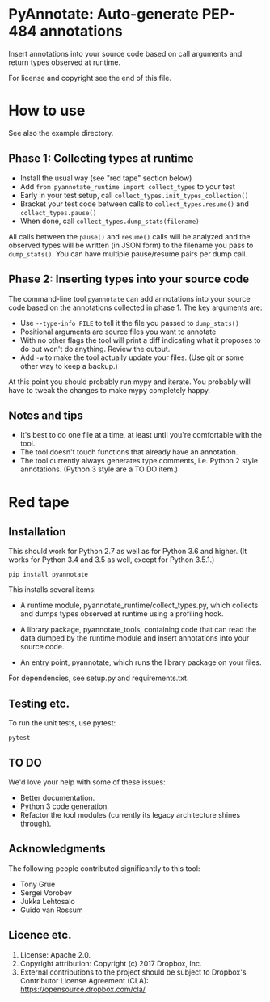 PyAnnotate: Auto-generate PEP-484 annotations
=============================================

Insert annotations into your source code based on call arguments and
return types observed at runtime.

For license and copyright see the end of this file.

How to use
==========

See also the example directory.

Phase 1: Collecting types at runtime
------------------------------------

- Install the usual way (see "red tape" section below)
- Add `from pyannotate_runtime import collect_types` to your test
- Early in your test setup, call `collect_types.init_types_collection()`
- Bracket your test code between calls to `collect_types.resume()` and
  `collect_types.pause()`
- When done, call `collect_types.dump_stats(filename)`

All calls between the `pause()` and `resume()` calls will be analyzed
and the observed types will be written (in JSON form) to the filename
you pass to `dump_stats()`.  You can have multiple pause/resume pairs
per dump call.

Phase 2: Inserting types into your source code
----------------------------------------------

The command-line tool `pyannotate` can add annotations into your
source code based on the annotations collected in phase 1.  The key
arguments are:

- Use `--type-info FILE` to tell it the file you passed to `dump_stats()`
- Positional arguments are source files you want to annotate
- With no other flags the tool will print a diff indicating what it
  proposes to do but won't do anything.  Review the output.
- Add `-w` to make the tool actually update your files.
  (Use git or some other way to keep a backup.)

At this point you should probably run mypy and iterate.  You probably
will have to tweak the changes to make mypy completely happy.

Notes and tips
--------------

- It's best to do one file at a time, at least until you're
  comfortable with the tool.
- The tool doesn't touch functions that already have an annotation.
- The tool currently always generates type comments, i.e. Python 2
  style annotations.  (Python 3 style are a TO DO item.)

Red tape
========

Installation
------------

This should work for Python 2.7 as well as for Python 3.6 and higher.
(It works for Python 3.4 and 3.5 as well, except for Python 3.5.1.)

```
pip install pyannotate
```

This installs several items:

- A runtime module, pyannotate_runtime/collect_types.py, which collects
  and dumps types observed at runtime using a profiling hook.

- A library package, pyannotate_tools, containing code that can read the
  data dumped by the runtime module and insert annotations into your
  source code.

- An entry point, pyannotate, which runs the library package on your files.

For dependencies, see setup.py and requirements.txt.

Testing etc.
------------

To run the unit tests, use pytest:

```
pytest
```

TO DO
-----

We'd love your help with some of these issues:

- Better documentation.
- Python 3 code generation.
- Refactor the tool modules (currently its legacy architecture shines through).

Acknowledgments
---------------

The following people contributed significantly to this tool:

- Tony Grue
- Sergei Vorobev
- Jukka Lehtosalo
- Guido van Rossum

Licence etc.
------------

1. License: Apache 2.0.
2. Copyright attribution: Copyright (c) 2017 Dropbox, Inc.
3. External contributions to the project should be subject to
   Dropbox's Contributor License Agreement (CLA):
   https://opensource.dropbox.com/cla/
